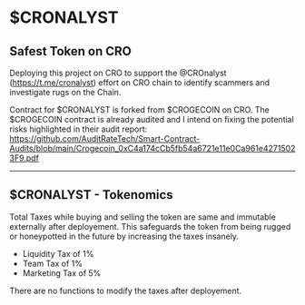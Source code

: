 # $CRONALYST

## Safest Token on CRO

Deploying this project on CRO to support the @CROnalyst (https://t.me/cronalyst) effort on CRO chain to identify scammers and investigate rugs on the Chain. 

Contract for $CRONALYST is forked from $CROGECOIN on CRO. The $CROGECOIN contract is already audited and I intend on fixing the potential risks highlighted in their audit report: https://github.com/AuditRateTech/Smart-Contract-Audits/blob/main/Crogecoin_0xC4a174cCb5fb54a6721e11e0Ca961e42715023F9.pdf

- - - -

## $CRONALYST - Tokenomics

Total Taxes while buying and selling the token are same and immutable externally after deployement. This safeguards the token from being rugged or honeypotted in the future by increasing the taxes insanely.

- Liquidity Tax of 1%
- Team Tax of 1%
- Marketing Tax of 5%

There are no functions to modify the taxes after deployement.
